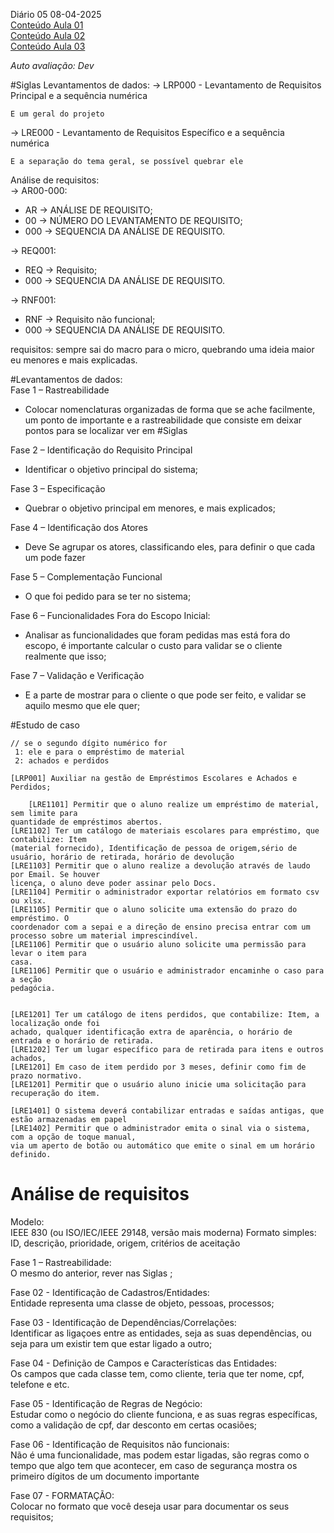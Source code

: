 Diário 05 08-04-2025   
[Conteúdo Aula 01](https://github.com/heliokamakawa/aula/blob/main/aps/aula05.md)   
[Conteúdo Aula 02](https://github.com/heliokamakawa/aula/blob/main/aps/aulas/aula05b.md)  
[Conteúdo Aula 03](https://docs.google.com/document/d/1S60lpU8OVQmUjjr0kZl5fCTzz0DWViuwb4ykd3_3cPM/edit?tab=t.0)

*Auto avaliação: Dev*

#Siglas
Levantamentos de dados:
→ LRP000 - Levantamento de Requisitos Principal e a sequência numérica  

	E um geral do projeto

→ LRE000 - Levantamento de Requisitos Específico e a sequência numérica

	E a separação do tema geral, se possível quebrar ele

Análise de requisitos:   
→ AR00-000:  
- AR → ANÁLISE DE REQUISITO;   
- 00 → NÚMERO DO LEVANTAMENTO DE REQUISITO;   
- 000 → SEQUENCIA DA ANÁLISE DE REQUISITO.
  
→ REQ001:      
- REQ → Requisito;   
- 000 → SEQUENCIA DA ANÁLISE DE REQUISITO.
  
→ RNF001:    
- RNF → Requisito não funcional;   
- 000 → SEQUENCIA DA ANÁLISE DE REQUISITO.   


requisitos: sempre sai do macro para o micro, quebrando uma ideia maior eu menores e mais explicadas.   


#Levantamentos de dados:  
Fase 1 – Rastreabilidade   
- Colocar nomenclaturas organizadas de forma que se ache facilmente, um ponto de importante e a rastreabilidade que consiste em deixar pontos para se localizar ver em  #Siglas
  
Fase 2 – Identificação do Requisito Principal    
- Identificar o objetivo principal do sistema;  
  
Fase 3 – Especificação   
- Quebrar o objetivo principal em menores, e mais explicados;
  
Fase 4 – Identificação dos Atores   
- Deve Se agrupar os atores, classificando eles, para definir o que cada um pode fazer   
  
Fase 5 – Complementação Funcional  
- O que foi pedido para se ter no sistema;   
  
Fase 6 – Funcionalidades Fora do Escopo Inicial:  
- Analisar as funcionalidades que foram pedidas mas está fora do escopo, é importante calcular o custo para validar se o cliente realmente que isso;  
 
Fase 7 – Validação e Verificação   
- E a parte de mostrar para o cliente o que pode ser feito, e validar se aquilo mesmo que ele quer;  
  

#Estudo de caso  
```
// se o segundo dígito numérico for   
 1: ele e para o empréstimo de material  
 2: achados e perdidos

[LRP001] Auxiliar na gestão de Empréstimos Escolares e Achados e Perdidos;

	[LRE1101] Permitir que o aluno realize um empréstimo de material, sem limite para 
quantidade de empréstimos abertos.
[LRE1102] Ter um catálogo de materiais escolares para empréstimo, que contabilize: Item
(material fornecido), Identificação de pessoa de origem,sério de usuário, horário de retirada, horário de devolução
[LRE1103] Permitir que o aluno realize a devolução através de laudo por Email. Se houver
licença, o aluno deve poder assinar pelo Docs.
[LRE1104] Permitir o administrador exportar relatórios em formato csv ou xlsx.
[LRE1105] Permitir que o aluno solicite uma extensão do prazo do empréstimo. O 
coordenador com a sepai e a direção de ensino precisa entrar com um processo sobre um material imprescindível.
[LRE1106] Permitir que o usuário aluno solicite uma permissão para levar o item para 
casa.
[LRE1106] Permitir que o usuário e administrador encaminhe o caso para a seção 
pedagócia.


[LRE1201] Ter um catálogo de itens perdidos, que contabilize: Item, a localização onde foi 
achado, qualquer identificação extra de aparência, o horário de entrada e o horário de retirada.
[LRE1202] Ter um lugar específico para de retirada para itens e outros achados,	
[LRE1201] Em caso de item perdido por 3 meses, definir como fim de prazo normativo.
[LRE1201] Permitir que o usuário aluno inicie uma solicitação para recuperação do item.

[LRE1401] O sistema deverá contabilizar entradas e saídas antigas, que estão armazenadas em papel
[LRE1402] Permitir que o administrador emita o sinal via o sistema, com a opção de toque manual,
via um aperto de botão ou automático que emite o sinal em um horário definido.

```


# Análise de requisitos  
Modelo:   
IEEE 830 (ou ISO/IEC/IEEE 29148, versão mais moderna) Formato simples: ID, descrição, prioridade, origem, critérios de aceitação  
 
Fase 1 – Rastreabilidade:  
	O mesmo do anterior, rever nas Siglas ;  

Fase 02 - Identificação de Cadastros/Entidades:  
	Entidade representa uma classe de objeto, pessoas, processos;  

Fase 03 - Identificação de Dependências/Correlações:  
	Identificar as ligaçoes entre as entidades, seja as suas dependências, ou seja para um existir tem que estar ligado a outro;  

Fase 04 - Definição de Campos e Características das Entidades:  
	Os campos que cada classe tem, como cliente, teria que ter nome, cpf, telefone e etc.  


Fase 05 - Identificação de Regras de Negócio:  
	Estudar como o negócio do cliente funciona, e as suas regras específicas, como a validação de cpf, dar desconto em certas ocasiões;    

Fase 06 - Identificação de Requisitos não funcionais:  
	Não é uma funcionalidade, mas podem estar ligadas, são regras como o tempo que algo tem que acontecer, em caso de segurança mostra os primeiro dígitos de um documento importante   

Fase 07 - FORMATAÇÃO:  
	Colocar no formato que você deseja usar para documentar os seus requisitos;  


